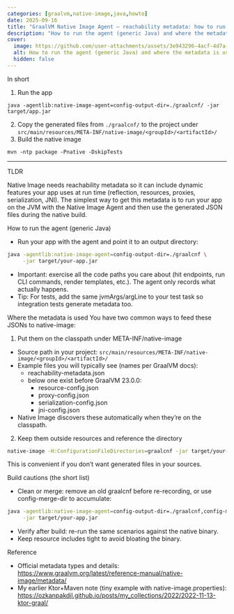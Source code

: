 ```yaml
---
categories: [graalvm,native-image,java,howto]
date: 2025-09-16
title: "GraalVM Native Image Agent — reachability metadata: how to run it, where files go"
description: "How to run the agent (generic Java) and where the metadata is used"
cover:
  image: https://github.com/user-attachments/assets/3e943296-4acf-4d7a-af76-87bd4944525c
  alt: How to run the agent (generic Java) and where the metadata is used
  hidden: false
---
```

In short
1. Run the app
```shell
java -agentlib:native-image-agent=config-output-dir=./graalcnf/ -jar target/app.jar
```
2. Copy the generated files from `./graalcnf/` to the project under `src/main/resources/META-INF/native-image/<groupId>/<artifactId>/`
3. Build the native image
```shell
mvn -ntp package -Pnative -DskipTests 
```
---
TLDR

Native Image needs reachability metadata so it can include dynamic features your app uses at run time (reflection, resources, proxies, serialization, JNI). The simplest way to get this metadata is to run your app on the JVM with the Native Image Agent and then use the generated JSON files during the native build.

How to run the agent (generic Java)
- Run your app with the agent and point it to an output directory:
```bash
java -agentlib:native-image-agent=config-output-dir=./graalcnf \
     -jar target/your-app.jar
```
- Important: exercise all the code paths you care about (hit endpoints, run CLI commands, render templates, etc.). The agent only records what actually happens.
- Tip: For tests, add the same jvmArgs/argLine to your test task so integration tests generate metadata too.

Where the metadata is used
You have two common ways to feed these JSONs to native-image:

1) Put them on the classpath under META-INF/native-image
- Source path in your project:
  `src/main/resources/META-INF/native-image/<groupId>/<artifactId>/`
- Example files you will typically see (names per GraalVM docs):
  - reachability-metadata.json
  - below one exist before GraalVM 23.0.0:
    - resource-config.json
    - proxy-config.json
    - serialization-config.json
    - jni-config.json
- Native Image discovers these automatically when they’re on the classpath.

2) Keep them outside resources and reference the directory
```bash
native-image -H:ConfigurationFileDirectories=graalcnf -jar target/your-app.jar
```
This is convenient if you don’t want generated files in your sources.

Build cautions (the short list)
- Clean or merge: remove an old graalcnf before re-recording, or use config-merge-dir to accumulate:
```bash
java -agentlib:native-image-agent=config-output-dir=./graalcnf,config-merge-dir=./graalcnf \
     -jar target/your-app.jar
```
- Verify after build: re-run the same scenarios against the native binary.
- Keep resource includes tight to avoid bloating the binary.

Reference
- Official metadata types and details: https://www.graalvm.org/latest/reference-manual/native-image/metadata/
- My earlier Ktor+Maven note (tiny example with native-image.properties): https://ozkanpakdil.github.io/posts/my_collections/2022/2022-11-13-ktor-graal/